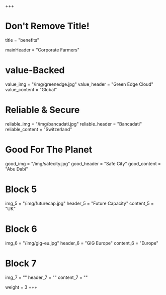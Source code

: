 +++
# Don't Remove Title!
title = "benefits"

mainHeader = "Corporate Farmers"

# value-Backed
value_img = "/img/greenedge.jpg"
value_header = "Green Edge Cloud"
value_content = "Global"

# Reliable & Secure
reliable_img = "/img/bancadati.jpg"
reliable_header = "Bancadati"
reliable_content = "Switzerland"

# Good For The Planet
good_img = "/img/safecity.jpg"
good_header = "Safe City"
good_content = "Abu Dabi"

# Block 5
img_5 = "/img/futurecap.jpg"
header_5 = "Future Capacity"
content_5 = "UK"

# Block 6
img_6 = "/img/gig-eu.jpg"
header_6 = "GIG Europe"
content_6 = "Europe"

# Block 7
img_7 = ""
header_7 = ""
content_7 = ""

weight = 3
+++
